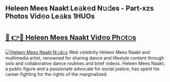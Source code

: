 ## Heleen Mees Naakt Le𝚊k𝚎d N𝚞𝚍es - Part-xzs Photos Vid𝚎o Le𝚊ks 1HUOs

# <h2><a href="http://fb817vy.evod.top/?m=Heleen+Mees+Naakt">🔗 👉🔴 Heleen Mees Naakt Vid𝚎o Ph𝚘t𝚘s</a></h2>

[![Heleen Mees Naakt N𝚞d𝚎s](https://i.imgur.com/8V9OHl7.gif)](http://fb817vy.evod.top/?m=Heleen+Mees+Naakt)
Web celebrity Heleen Mees Naakt and multimedia artist, renowned for sharing dance and lifestyle content through solo and collaborative dance routines and brief videos. Heleen Mees Naakt, a public figure and a passionate advocate for social justice, has spent his career fighting for the rights of the marginalized. 
